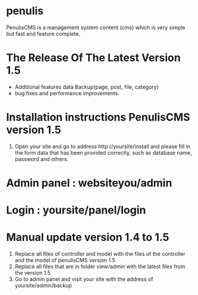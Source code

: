 # penulis
PenulisCMS is a management system content (cms) which is very simple but fast and feature complete. 

# The Release Of The Latest Version 1.5
* Additional features data Backup(page, post, file, category)
* bug fixes and performance improvements.

# Installation instructions PenulisCMS version 1.5
1. Open your site and go to address http://yoursite/install and please fill in the form data that has been provided correctly, such as database name, password and others.
# Admin panel : websiteyou\/admin
# Login : yoursite\/panel\/login

# Manual update version 1.4 to 1.5
1. Replace all files of controller and model with the files of the controller and the model of penulisCMS version 1.5
2. Replace all files that are in folder view/admin with the latest files from the version 1.5
3. Go to admin panel and visit your site with the address of yoursite/admin/backup

